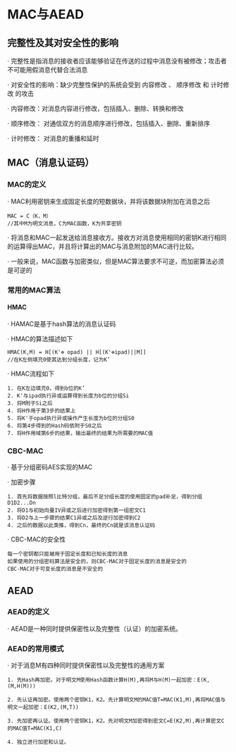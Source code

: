# MAC与AEAD
## 完整性及其对安全性的影响
· 完整性是指消息的接收者应该能够验证在传送的过程中消息没有被修改；攻击者不可能用假消息代替合法消息

· 对安全性的影响：缺少完整性保护的系统会受到 内容修改 、 顺序修改 和 计时修改 的攻击

· 内容修改：对消息内容进行修改，包括插入、删除、转换和修改

· 顺序修改： 对通信双方的消息顺序进行修改，包括插入、删除、重新排序

· 计时修改： 对消息的重播和延时

## MAC（消息认证码）
### MAC的定义
· MAC利用密钥来生成固定长度的短数据块，并将该数据块附加在消息之后
```
MAC = C（K，M）
//其中M为明文消息，C为MAC函数，K为共享密钥
```

· 将消息和MAC一起发送给消息接收方。接收方对消息使用相同的密钥K进行相同的运算得出MAC，并且将计算出的MAC与消息附加的MAC进行比较。

· 一般来说，MAC函数与加密类似，但是MAC算法要求不可逆，而加密算法必须是可逆的

### 常用的MAC算法
#### HMAC
· HAMAC是基于hash算法的消息认证码

· HMAC的算法描述如下
```
HMAC(K,M) = H[(K'⊕ opad) || H[(K'⊕ipad)||M]]
//在K左侧填充0使其达到分组长度，记为K’
```

· HMAC流程如下
```
1. 在K左边填充0，得到b位的K’
2. K'与ipad执行异或运算得到长度为b位的分组Si
3. 将M附于Si之后
4. 将H作用于第3步的结果上
5. 将K'于opad执行异或操作产生长度为b位的分组S0
6. 将第4步得到的Hash码依附于S0之后
7. 将H作用域第6步的结果，输出最终的结果为所需要的MAC值
```

### CBC-MAC
· 基于分组密码AES实现的MAC

· 加密步骤
```
1. 首先将数据按照l比特分组，最后不足分组长度的使用固定的pad补足，得到分组D1D2...Dn
2. 将D1与初始向量IV异或之后进行加密得到第一组密文C1
3. 将D2与上一步骤的结果C1异或之后及逆行加密得到C2
4. 之后的数据以此类推，得到Cn，最终的Cn就是该消息认证码
```

· CBC-MAC的安全性
```
每一个密钥都只能被用于固定长度和已知长度的消息
如果使用的分组密码算法是安全的，则CBC-MAC对于固定长度的消息是安全的
CBC-MAC对于可变长度的消息是不安全的
```




## AEAD
### AEAD的定义
· AEAD是一种同时提供保密性以及完整性（认证）的加密系统。

### AEAD的常用模式
· 对于消息M有四种同时提供保密性以及完整性的通用方案
```
1. 先Hash再加密。对于明文M使用Hash函数计算H(M),再将M与H(M)一起加密：E(K,(M,H(M)))

2. 先认证再加密。使用两个密钥K1，K2。先计算明文M的MAC值T=MAC(K1,M),再将MAC值与明文一起加密：E(K2,(M,T))

3. 先加密再认证。使用两个密钥K1，K2。先对明文M加密得到密文C=E(K2,M),再计算密文C的MAC值T=MAC(K1,C)

4. 独立进行加密和认证。

```

